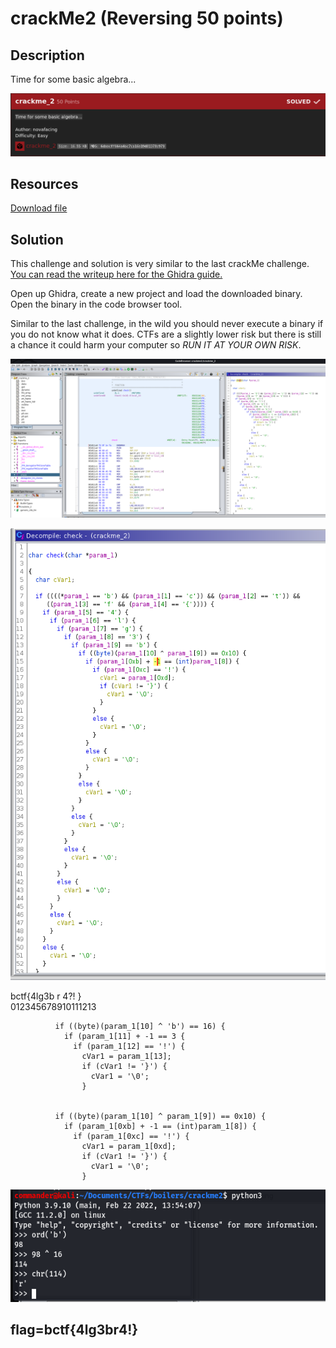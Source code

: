 # crackMe2 (Reversing 50 points) 

## Description

Time for some basic algebra...

<p align="center"><img src="_images/description.png"></p>

## Resources

[Download file](https://ctf.b01lers.com/download?file_key=fd2e5d90781cff1dad8585eea24ea5cfa2249a85588ddb9396a3d3f92bfaf20e&team_key=f525c3a1714f99e5c9c69495b11064d465f4c80aa98c6bae8d663f031246aff7)

## Solution

This challenge and solution is very similar to the last crackMe challenge. [You can read the writeup here for the Ghidra guide.](https://github.com/FidgetCube/CTF_writeups/tree/main/2022-bo1lersCTF/crackme(reversing)#readme)

Open up Ghidra, create a new project and load the downloaded binary. Open the binary in the code browser tool.

Similar to the last challenge, in the wild you should never execute a binary if you do not know what it does. CTFs are a slightly lower risk but there is still a chance it could harm your computer so *RUN IT AT YOUR OWN RISK*.


<p align="center"><img src="_images/ghidra.png"></p>

<p align="center"><img src="_images/check().png"></p>

bctf{4lg3b r 4?! }  
012345678910111213

              if ((byte)(param_1[10] ^ 'b') == 16) {
                if (param_1[11] + -1 == 3 {
                  if (param_1[12] == '!') {
                    cVar1 = param_1[13];
                    if (cVar1 != '}') {
                      cVar1 = '\0';
                    }


              if ((byte)(param_1[10] ^ param_1[9]) == 0x10) {
                if (param_1[0xb] + -1 == (int)param_1[8]) {
                  if (param_1[0xc] == '!') {
                    cVar1 = param_1[0xd];
                    if (cVar1 != '}') {
                      cVar1 = '\0';
                    }





<p align="center"><img src="_images/algebraXOR.png"></p>

## flag=bctf{4lg3br4!}

